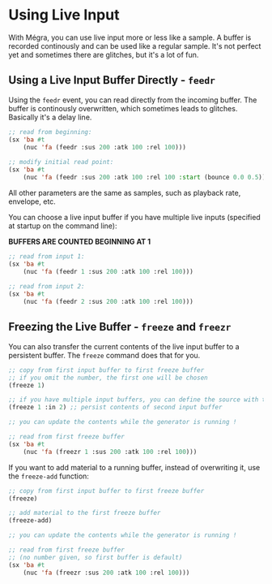 # Using Live Input

With Mégra, you can use live input more or less like a sample. A buffer is recorded continously and can be used
like a regular sample. It's not perfect yet and sometimes there are glitches, but it's a lot of fun.

## Using a Live Input Buffer Directly - `feedr`

Using the `feedr` event, you can read directly from the incoming buffer. The buffer is continously overwritten,
which sometimes leads to glitches. Basically it's a delay line.

```lisp
;; read from beginning:
(sx 'ba #t
	(nuc 'fa (feedr :sus 200 :atk 100 :rel 100)))
	
;; modify initial read point:
(sx 'ba #t
	(nuc 'fa (feedr :sus 200 :atk 100 :rel 100 :start (bounce 0.0 0.5))))
```

All other parameters are the same as samples, such as playback rate, envelope, etc.

You can choose a live input buffer if you have multiple live inputs (specified at startup on the command line):

**BUFFERS ARE COUNTED BEGINNING AT 1**

```lisp
;; read from input 1:
(sx 'ba #t
	(nuc 'fa (feedr 1 :sus 200 :atk 100 :rel 100)))
	
;; read from input 2:
(sx 'ba #t
	(nuc 'fa (feedr 2 :sus 200 :atk 100 :rel 100)))
```

## Freezing the Live Buffer - `freeze` and `freezr`

You can also transfer the current contents of the live input buffer to a persistent buffer. The `freeze` command does that for you.

```lisp
;; copy from first input buffer to first freeze buffer
;; if you omit the number, the first one will be chosen
(freeze 1)

;; if you have multiple input buffers, you can define the source with the :in argument
(freeze 1 :in 2) ;; persist contents of second input buffer

;; you can update the contents while the generator is running !

;; read from first freeze buffer
(sx 'ba #t
	(nuc 'fa (freezr 1 :sus 200 :atk 100 :rel 100)))
```

If you want to add material to a running buffer, instead of overwriting it, use the `freeze-add` function:

```lisp
;; copy from first input buffer to first freeze buffer
(freeze)

;; add material to the first freeze buffer
(freeze-add) 

;; you can update the contents while the generator is running !

;; read from first freeze buffer
;; (no number given, so first buffer is default)
(sx 'ba #t
	(nuc 'fa (freezr :sus 200 :atk 100 :rel 100)))
```
